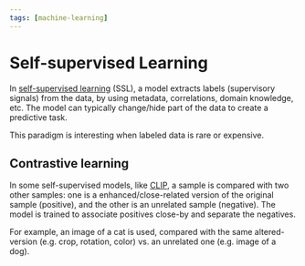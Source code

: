```yaml
---
tags: [machine-learning]
---
```


# Self-supervised Learning

In [self-supervised learning](https://en.wikipedia.org/wiki/Self-supervised_learning) (SSL), a model extracts labels (supervisory signals) from the data, by using metadata, correlations, domain knowledge, etc. The model can typically change/hide part of the data to create a predictive task.

This paradigm is interesting when labeled data is rare or expensive.

## Contrastive learning

In some self-supervised models, like [CLIP](/engineering/machine-learning/neural-network/CLIP.md), a sample is compared with two other samples: one is a enhanced/close-related version of the original sample (positive), and the other is an unrelated sample (negative). The model is trained to associate positives close-by and separate the negatives.

For example, an image of a cat is used, compared with the same altered-version (e.g. crop, rotation, color) vs. an unrelated one (e.g. image of a dog).